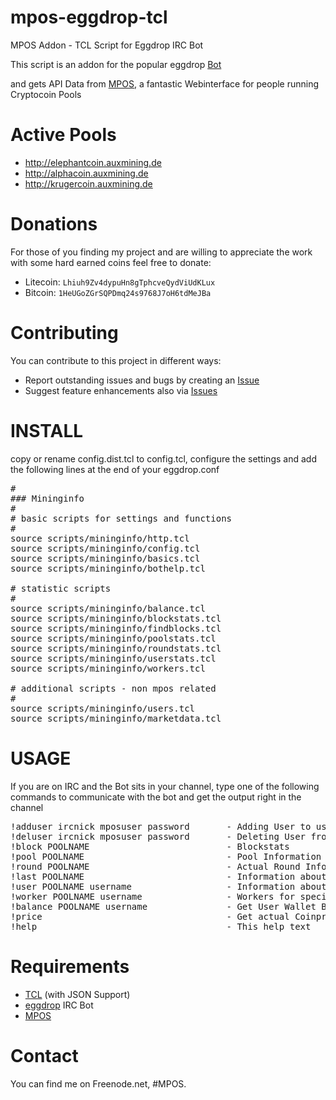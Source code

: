 mpos-eggdrop-tcl
================

MPOS Addon - TCL Script for Eggdrop IRC Bot

This script is an addon for the popular eggdrop <a href="http://www.eggheads.org" target="_blank">Bot</a>

and gets API Data from <a href="https://github.com/TheSerapher/php-mpos" target="_blank">MPOS</a>, 
a fantastic Webinterface for people running Cryptocoin Pools

Active Pools
================

* http://elephantcoin.auxmining.de
* http://alphacoin.auxmining.de
* http://krugercoin.auxmining.de

Donations
================

For those of you finding my project and are willing to appreciate the work
with some hard earned coins feel free to donate:

* Litecoin:    `Lhiuh9Zv4dypuHn8gTphcveQydViUdKLux`
* Bitcoin:     `1HeUGoZGrSQPDmq24s9768J7oH6tdMeJBa`

Contributing
================

You can contribute to this project in different ways:

* Report outstanding issues and bugs by creating an [Issue][1]
* Suggest feature enhancements also via [Issues][1]

INSTALL
================

copy or rename config.dist.tcl to config.tcl, configure the settings and add the following
lines at the end of your eggdrop.conf

<pre>
#
### Mininginfo
#
# basic scripts for settings and functions
#
source scripts/mininginfo/http.tcl
source scripts/mininginfo/config.tcl
source scripts/mininginfo/basics.tcl
source scripts/mininginfo/bothelp.tcl

# statistic scripts
#
source scripts/mininginfo/balance.tcl
source scripts/mininginfo/blockstats.tcl
source scripts/mininginfo/findblocks.tcl
source scripts/mininginfo/poolstats.tcl
source scripts/mininginfo/roundstats.tcl
source scripts/mininginfo/userstats.tcl
source scripts/mininginfo/workers.tcl

# additional scripts - non mpos related
#
source scripts/mininginfo/users.tcl
source scripts/mininginfo/marketdata.tcl
</pre>

USAGE
================

If you are on IRC and the Bot sits in your channel, type one of the following commands to
communicate with the bot and get the output right in the channel

<pre>
!adduser ircnick mposuser password       - Adding User to userfile"
!deluser ircnick mposuser password       - Deleting User from userfile"
!block POOLNAME                          - Blockstats
!pool POOLNAME                           - Pool Information
!round POOLNAME                          - Actual Round Information
!last POOLNAME                           - Information about last found Block
!user POOLNAME username                  - Information about a specific User
!worker POOLNAME username                - Workers for specific User
!balance POOLNAME username               - Get User Wallet Balance
!price                                   - Get actual Coinprice
!help                                    - This help text
</pre>

Requirements 
================

 - <a href="http://www.tcl.tk" target="_blank">TCL</a> (with JSON Support)
 - <a href="http://www.eggheads.org" target="_blank">eggdrop</a> IRC Bot
 - <a href="https://github.com/TheSerapher/php-mpos" target="_blank">MPOS</a>


Contact
================

You can find me on Freenode.net, #MPOS.

[1]: https://github.com/iAmShorty/mpos-eggdrop-tcl/issues "Issue"
